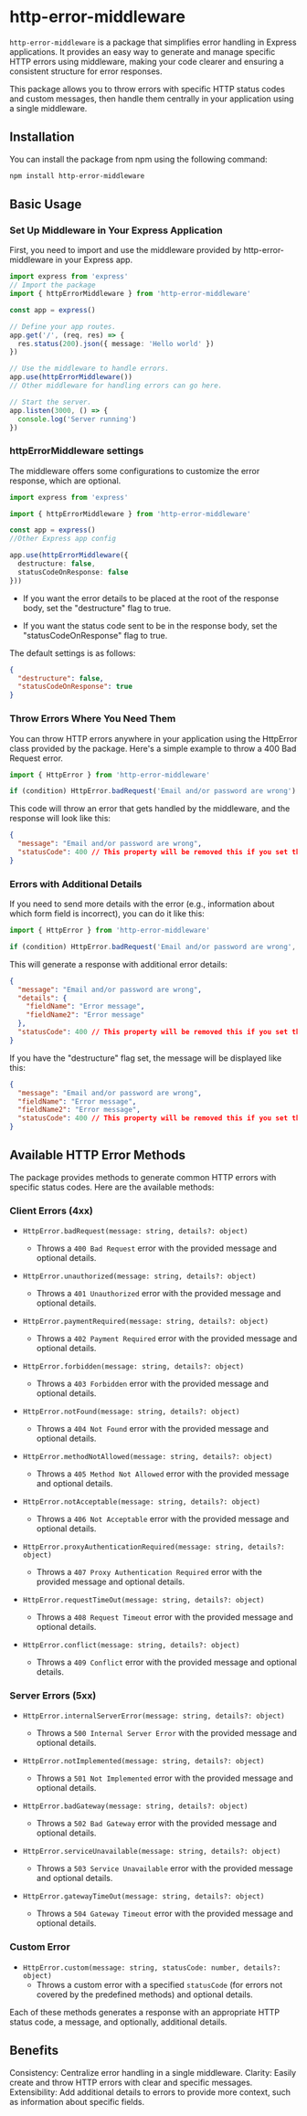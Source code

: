 # http-error-middleware

`http-error-middleware` is a package that simplifies error handling in Express applications. It provides an easy way to generate and manage specific HTTP errors using middleware, making your code clearer and ensuring a consistent structure for error responses.

This package allows you to throw errors with specific HTTP status codes and custom messages, then handle them centrally in your application using a single middleware.

## Installation

You can install the package from npm using the following command:

```bash
npm install http-error-middleware
```

## Basic Usage

### Set Up Middleware in Your Express Application

First, you need to import and use the middleware provided by http-error-middleware in your Express app.

```typescript
import express from 'express'
// Import the package
import { httpErrorMiddleware } from 'http-error-middleware'

const app = express()

// Define your app routes.
app.get('/', (req, res) => {
  res.status(200).json({ message: 'Hello world' })
})

// Use the middleware to handle errors.
app.use(httpErrorMiddleware())
// Other middleware for handling errors can go here.

// Start the server.
app.listen(3000, () => {
  console.log('Server running')
})
```

### httpErrorMiddleware settings

The middleware offers some configurations to customize the error response, which are optional.

```typescript
import express from 'express'

import { httpErrorMiddleware } from 'http-error-middleware'

const app = express()
//Other Express app config

app.use(httpErrorMiddleware({
  destructure: false,
  statusCodeOnResponse: false
}))
```

- If you want the error details to be placed at the root of the response body, set the "destructure" flag to true.

- If you want the status code sent to be in the response body, set the "statusCodeOnResponse" flag to true.

The default settings is as follows:

```json
{
  "destructure": false,
  "statusCodeOnResponse": true
}
```

### Throw Errors Where You Need Them

You can throw HTTP errors anywhere in your application using the HttpError class provided by the package. Here's a simple example to throw a 400 Bad Request error.

```typescript
import { HttpError } from 'http-error-middleware'

if (condition) HttpError.badRequest('Email and/or password are wrong')
```

This code will throw an error that gets handled by the middleware, and the response will look like this:

```json
{
  "message": "Email and/or password are wrong",
  "statusCode": 400 // This property will be removed this if you set the "statusCodeOnResponse" flag to false.
}
```

### Errors with Additional Details

If you need to send more details with the error (e.g., information about which form field is incorrect), you can do it like this:

```typescript
import { HttpError } from 'http-error-middleware'

if (condition) HttpError.badRequest('Email and/or password are wrong', { fieldName: "Error message", ...moreErrors })
```

This will generate a response with additional error details:

```json
{
  "message": "Email and/or password are wrong",
  "details": {
    "fieldName": "Error message",
    "fieldName2": "Error message"
  },
  "statusCode": 400 // This property will be removed this if you set the "statusCodeOnResponse" flag to false.
}
```

If you have the "destructure" flag set, the message will be displayed like this:

```json
{
  "message": "Email and/or password are wrong",
  "fieldName": "Error message",
  "fieldName2": "Error message",
  "statusCode": 400 // This property will be removed this if you set the "statusCodeOnResponse" flag to false.
}
```

## Available HTTP Error Methods

The package provides methods to generate common HTTP errors with specific status codes. Here are the available methods:

### Client Errors (4xx)

- `HttpError.badRequest(message: string, details?: object)`
  - Throws a `400 Bad Request` error with the provided message and optional details.
  
- `HttpError.unauthorized(message: string, details?: object)`
  - Throws a `401 Unauthorized` error with the provided message and optional details.
  
- `HttpError.paymentRequired(message: string, details?: object)`
  - Throws a `402 Payment Required` error with the provided message and optional details.
  
- `HttpError.forbidden(message: string, details?: object)`
  - Throws a `403 Forbidden` error with the provided message and optional details.
  
- `HttpError.notFound(message: string, details?: object)`
  - Throws a `404 Not Found` error with the provided message and optional details.
  
- `HttpError.methodNotAllowed(message: string, details?: object)`
  - Throws a `405 Method Not Allowed` error with the provided message and optional details.
  
- `HttpError.notAcceptable(message: string, details?: object)`
  - Throws a `406 Not Acceptable` error with the provided message and optional details.
  
- `HttpError.proxyAuthenticationRequired(message: string, details?: object)`
  - Throws a `407 Proxy Authentication Required` error with the provided message and optional details.
  
- `HttpError.requestTimeOut(message: string, details?: object)`
  - Throws a `408 Request Timeout` error with the provided message and optional details.
  
- `HttpError.conflict(message: string, details?: object)`
  - Throws a `409 Conflict` error with the provided message and optional details.

### Server Errors (5xx)

- `HttpError.internalServerError(message: string, details?: object)`
  - Throws a `500 Internal Server Error` with the provided message and optional details.
  
- `HttpError.notImplemented(message: string, details?: object)`
  - Throws a `501 Not Implemented` error with the provided message and optional details.
  
- `HttpError.badGateway(message: string, details?: object)`
  - Throws a `502 Bad Gateway` error with the provided message and optional details.
  
- `HttpError.serviceUnavailable(message: string, details?: object)`
  - Throws a `503 Service Unavailable` error with the provided message and optional details.
  
- `HttpError.gatewayTimeOut(message: string, details?: object)`
  - Throws a `504 Gateway Timeout` error with the provided message and optional details.

### Custom Error

- `HttpError.custom(message: string, statusCode: number, details?: object)`
  - Throws a custom error with a specified `statusCode` (for errors not covered by the predefined methods) and optional details.

Each of these methods generates a response with an appropriate HTTP status code, a message, and optionally, additional details.

## Benefits
Consistency: Centralize error handling in a single middleware.
Clarity: Easily create and throw HTTP errors with clear and specific messages.
Extensibility: Add additional details to errors to provide more context, such as information about specific fields.